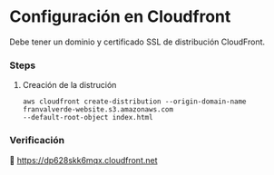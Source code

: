 # Configuración en Cloudfront
Debe tener un dominio y certificado SSL de distribución CloudFront.

### Steps
1. Creación de la distrución
    ```
   aws cloudfront create-distribution --origin-domain-name
   franvalverde-website.s3.amazonaws.com 
   --default-root-object index.html
    ```   

### Verificación
🔗 https://dp628skk6mqx.cloudfront.net

   